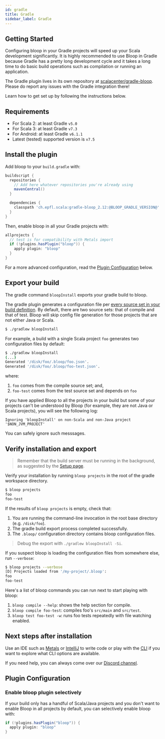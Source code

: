 ```yaml
---
id: gradle
title: Gradle
sidebar_label: Gradle
---
```


## Getting Started

Configuring bloop in your Gradle projects will speed up your Scala
development significantly. It is highly recommended to use Bloop in Gradle
because Gradle has a pretty long development cycle and it takes a long time
to do basic build operations such as compilation or running an application.

The Gradle plugin lives in its own repository at
[scalacenter/gradle-bloop](https://github.com/scalacenter/gradle-bloop). Please
do report any issues with the Gradle integration there!

Learn how to get set up by following the instructions below.

<!-- start -->

## Requirements

- For Scala 2: at least Gradle `v5.0`
- For Scala 3: at least Gradle `v7.3`
- For Android: at least Gradle `v6.1.1`
- Latest (tested) supported version is `v7.5`

## Install the plugin

Add bloop to your `build.gradle` with:

```gradle
buildscript {
  repositories {
    // Add here whatever repositories you're already using
    mavenCentral()
  }

  dependencies {
    classpath 'ch.epfl.scala:gradle-bloop_2.12:@BLOOP_GRADLE_VERSION@'
  }
}
```

Then, enable bloop in all your Gradle projects with:

```gradle
allprojects {
  // test is for compatibility with Metals import
  if (!plugins.hasPlugin("bloop")) {
    apply plugin: "bloop"
  }
}
```

For a more advanced configuration, read the [Plugin Configuration](#plugin-configuration) below.

## Export your build

The gradle command `bloopInstall` exports your gradle build to bloop.

The gradle plugin generates a configuration file per [every source set in your build
definition](https://docs.gradle.org/current/userguide/scala_plugin.html#sec:scala_source_set_properties).
By default, there are two source sets: that of compile and that of test. Bloop will skip config file
generation for those projects that are not either Java or Scala.

```bash
$ ./gradlew bloopInstall
```

For example, a build with a single Scala project `foo` generates two configuration files by default:

```bash
$ ./gradlew bloopInstall
(...)
Generated '/disk/foo/.bloop/foo.json'.
Generated '/disk/foo/.bloop/foo-test.json'.
```

where:
1. `foo` comes from the compile source set; and,
1. `foo-test` comes from the test source set and depends on `foo`

If you have applied Bloop to all the projects in your build but some of your
projects can't be understood by Bloop (for example, they are not Java or
Scala projects), you will see the following log:

```
Ignoring 'bloopInstall' on non-Scala and non-Java project '$NON_JVM_PROJECT'
```

You can safely ignore such messsages.

## Verify installation and export

> Remember that the build server must be running in the background, as suggested by the [Setup
page](/bloop/setup).

Verify your installation by running `bloop projects` in the root of the gradle workspace directory.

```bash
$ bloop projects
foo
foo-test
```

If the results of `bloop projects` is empty, check that:

1. You are running the command-line invocation in the root base directory (e.g. `/disk/foo`).
1. The gradle build export process completed successfully.
1. The `.bloop/` configuration directory contains bloop configuration files.

> Debug the export with `./gradlew bloopInstall -Si`.

If you suspect bloop is loading the configuration files from somewhere else, run `--verbose`:

```bash
$ bloop projects --verbose
[D] Projects loaded from '/my-project/.bloop':
foo
foo-test
```

Here's a list of bloop commands you can run next to start playing with bloop:

1. `bloop compile --help`: shows the help section for compile.
1. `bloop compile foo-test`: compiles foo's `src/main` and `src/test`.
1. `bloop test foo-test -w`: runs foo tests repeatedly with file watching enabled.

<!-- end -->

## Next steps after installation

Use an IDE such as [Metals](/bloop/docs/ides/metals) or
[IntelliJ](/bloop/docs/ides/intellij) to write code or play with the
[CLI](/bloop/docs/cli/tutorial) if you want to explore what CLI options are
available.

If you need help, you can always come over our [Discord
channel](https://discord.gg/KWF9zMhJWS).


## Plugin Configuration

### Enable bloop plugin selectively

If your build only has a handful of Scala/Java projects and you don't want to
enable Bloop in all projects by default, you can selectively enable bloop with:

```groovy
if (!plugins.hasPlugin("bloop")) {
  apply plugin: "bloop"
}
```
